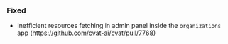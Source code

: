 ### Fixed

- Inefficient resources fetching in admin panel inside the `organizations` app
  (<https://github.com/cvat-ai/cvat/pull/7768>)
